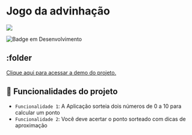 # Jogo da advinhação

![](https://img.shields.io/github/issues/leonardobehnck/advinhacao)

![Badge em Desenvolvimento](http://img.shields.io/static/v1?label=STATUS&message=EM%20DESENVOLVIMENTO&color=GREEN&style=for-the-badge)

## :folder

<a href="https://refined-github-html-preview.kidonng.workers.dev/leonardobehnck/advinhacao/raw/main/desafio.html">Clique aqui para acessar a demo do projeto.</a>

## :hammer: Funcionalidades do projeto

- `Funcionalidade 1`: A Aplicação sorteia dois números de 0 a 10 para calcular um ponto
- `Funcionalidade 2`: Você deve acertar o ponto sorteado com dicas de aproximação



